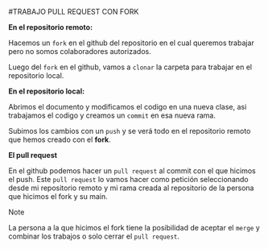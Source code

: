 #TRABAJO PULL REQUEST CON FORK

**En el repositorio remoto:**

Hacemos un ```fork``` en el github del repositorio en el cual queremos trabajar
pero no somos colaboradores autorizados.

Luego del ```fork``` en el github, vamos a ```clonar``` la carpeta para trabajar en el repositorio local.


**En el repositorio local:**

Abrimos el documento y modificamos el codigo en una nueva clase, asi trabajamos
el codigo y creamos un ```commit``` en esa nueva rama.

Subimos los cambios con un ```push``` y se verá todo en el repositorio remoto que hemos creado con el **fork**.


**El pull request**

En el github podemos hacer un ```pull request``` al commit con el que hicimos el push.
Este ```pull request``` lo vamos hacer como petición seleccionando desde mi repositorio remoto y mi rama creada al repositorio de la persona que hicimos el fork y su main.

> [!Note]
> La persona a la que hicimos el fork tiene la posibilidad de aceptar el ```merge``` y combinar los trabajos o solo cerrar el ```pull request```.


